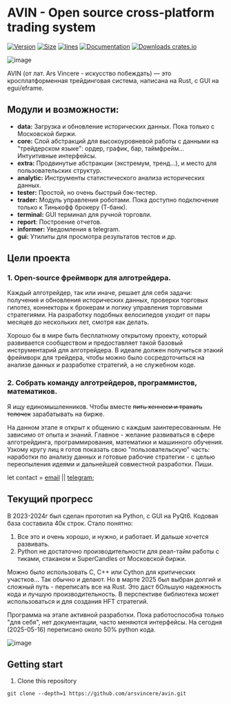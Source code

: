 # AVIN - Open source cross-platform trading system
<!-- [![](https://tokei.rs/b1/github/arsvincere/avin-rs?category=lines)](https://github.com/arsvincere/avin-rs) -->
<!-- [![](https://tokei.rs/b1/github/arsvincere/avin-rs?category=files)](https://github.com/arsvincere/avin-rs) -->
[![Version](https://img.shields.io/badge/version-0.1.0-blue.svg)]()
[![Size](https://img.shields.io/crates/size/avin)]()
[![lines](https://sloc.xyz/github/arsvincere/avin-rs/)]()
[![Documentation](https://docs.rs/avin/badge.svg)](https://docs.rs/avin/)
[![Downloads crates.io](https://img.shields.io/crates/d/avin?label=downloads%20%28crates.io%29)](https://crates.io/crates/avin)

![image](https://github.com/arsvincere/avin-rs/blob/master/res/splash/splash.png)

AVIN (от лат. Ars Vincere  -  искусство побеждать)  —  это кросплатформенная
трейдинговая система, написана на Rust, с GUI на egui/eframe.

## Модули и возможности:

- **data:** Загрузка и обновление исторических данных. Пока только с Московской
  биржи.
- **core:** Cлой абстракций для высокоуровневой работы с данными на
  "трейдерском языке": ордер, график, бар, таймфрейм... Интуитивные интерфейсы.
- **extra:** Продвинутые абстракции (экстремум, тренд...), и место для
  пользовательских структур.
- **analytic:** Инструменты статистического анализа исторических данных.
- **tester:** Простой, но очень быстрый бэк-тестер.
- **trader:** Модуль управления роботами. Пока доступно подключение
  только к Тинькофф брокеру (Т-банк).
- **terminal:** GUI терминал для ручной торговли.
- **report**: Построение отчетов.
- **informer:** Уведомления в telegram.
- **gui:** Утилиты для просмотра результатов тестов и др.

## Цели проекта
### 1. Open-source фреймворк для алготрейдера.

Каждый алготрейдер, так или иначе, решает для себя задачи: получения и
обновления исторических данных, проверки торговых гипотез, коннекторы к
брокерам и логику управления торговыми стратегиями. На разработку подобных
велосипедов уходит от пары месяцев до нескольких лет, смотря как делать.

Хорошо бы в мире быть бесплатному открытому проекту, который развивается
сообществом и предоставляет такой базовый инструментарий для алготрейдера.
В идеале должен получиться этакий фреймворк для трейдера, чтобы можно было
сосредоточиться на анализе данных и разработке стратегий, а не служебном коде.

### 2. Собрать команду алготрейдеров, программистов, математиков.

Я ищу единомышленников. Чтобы вместе ~~пить хеннеси и трахать телочек~~
зарабатывать на бирже.

На данном этапе я открыт к общению с каждым заинтересованным. Не зависимо
от опыта и знаний. Главное - желание развиваться в сфере алготрейдинга,
программирования, математики и машинного обучения. Узкому кругу лиц я готов
показать свою "пользовательскую" часть: наработки по анализу данных и готовые
рабочие стратегии - с целью переопыления идеями и дальнейшей совместной
разработки. Пиши.

let contact = [email](mailto:mr.alexavin@gmail.com) || [telegram](https://t.me/mr_alexavin);

## Текущий прогресс

В 2023-2024г был сделан прототип на Python, с GUI на PyQt6.
Кодовая база составила 40к строк. Стало понятно:
1. Все это и очень хорошо, и нужно, и работает. И дальше хочется развивать.
2. Python не достаточно производительности для реал-тайм работы с тиками,
   стаканом и SuperCandles от Московской биржи.

Можно было использовать С, С++ или Cython для критических участков... Так
обычно и делают. Но в марте 2025 был выбран долгий и сложный путь - переписать
все на Rust. Это даст бОльшую надежность кода и лучшую производительность.
В перспективе библиотека может использоваться и для создания HFT стратегий.

Программа на этапе активной разработки.
Пока работоспособна только "для себя", нет документации, часто меняются
интерфейсы. На сегодня (2025-05-16) переписано около 50% python кода.

![image](https://github.com/arsvincere/avin-rs/blob/master/res/screenshot/Screenshot_2024-02-28_13-11-10.png)


## Getting start

1. Clone this repository

```
git clone --depth=1 https://github.com/arsvincere/avin.git
```

